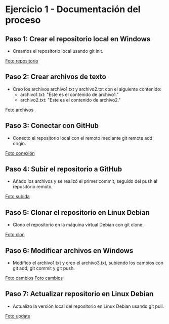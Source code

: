 # Ejercicio 1 - Documentación del proceso

## Paso 1: Crear el repositorio local en Windows
- Creamos el repositorio local usando git init.

[Foto repositorio](CapturaIAW1.PNG)

## Paso 2: Crear archivos de texto
- Creo los archivos archivo1.txt y archivo2.txt con el siguiente contenido:
  - archivo1.txt: "Este es el contenido de archivo1."
  - archivo2.txt: "Este es el contenido de archivo2."

[Foto archivos](CapturaIAW2.PNG)

## Paso 3: Conectar con GitHub
- Conecto el repositorio local con el remoto mediante git remote add origin.

[Foto conexión](CapturaIAW3.PNG)

## Paso 4: Subir el repositorio a GitHub
- Añado los archivos y se realizó el primer commit, seguido del push al repositorio remoto.

[Foto subida](CapturaIAW4.PNG)

## Paso 5: Clonar el repositorio en Linux Debian
- Clono el repositorio en la máquina virtual Debian con git clone.

[Foto clon](CapturaIAW5.PNG)

## Paso 6: Modificar archivos en Windows
- Modifico el archivo1.txt y creo el archivo3.txt, subiendo los cambios con git add, git commit y git push.

[Foto cambios](CapturaIAW6.PNG)
[Foto cambios](CapturaIAW62.PNG)

## Paso 7: Actualizar repositorio en Linux Debian
- Actualizo la versión local del repositorio en Linux Debian usando git pull.

[Foto update](CapturaIAW7.PNG)